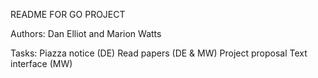 README FOR GO PROJECT

Authors: Dan Elliot and Marion Watts

Tasks:
Piazza notice (DE)
Read papers (DE & MW)
Project proposal
Text interface	(MW)

